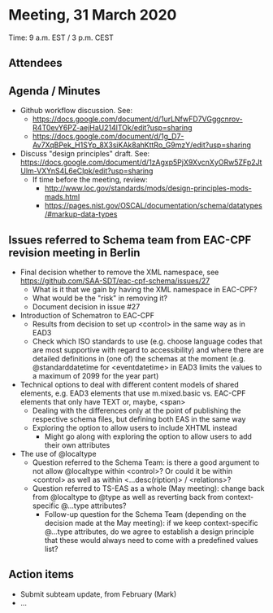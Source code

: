 # Meeting, 31 March 2020
Time: 9 a.m. EST / 3 p.m. CEST

## Attendees

## Agenda / Minutes
- Github workflow discussion.  See:
  - https://docs.google.com/document/d/1urLNfwFD7VGggcnrov-R4T0evY6PZ-aejHaU214lTOk/edit?usp=sharing
  - https://docs.google.com/document/d/1g_D7-Av7XqBPek_H1SYp_8X3siKAk8ahKttRo_G9mzY/edit?usp=sharing
- Discuss "design principles" draft.  See: https://docs.google.com/document/d/1zAgxp5PjX9XvcnXyORw5ZFp2JtUlm-VXYnS4L6eCIpk/edit?usp=sharing
  - If time before the meeting, review:
    - http://www.loc.gov/standards/mods/design-principles-mods-mads.html
    - https://pages.nist.gov/OSCAL/documentation/schema/datatypes/#markup-data-types

## Issues referred to Schema team from EAC-CPF revision meeting in Berlin
- Final decision whether to remove the XML namespace, see https://github.com/SAA-SDT/eac-cpf-schema/issues/27
  - What is it that we gain by having the XML namespace in EAC-CPF?
  - What would be the "risk" in removing it?
  - Document decision in issue #27
- Introduction of Schematron to EAC-CPF
  - Results from decision to set up &lt;control> in the same way as in EAD3
  - Check which ISO standards to use (e.g. choose language codes that are most supportive with regard to accessibility) and where there are detailed definitions in (one of) the schemas at the moment (e.g. @standarddatetime for &lt;eventdatetime> in EAD3 limits the values to a maximum of 2099 for the year part)
- Technical options to deal with different content models of shared elements, e.g. EAD3 elements that use m.mixed.basic vs. EAC-CPF elements that only have TEXT or, maybe, &lt;span>  
  - Dealing with the differences only at the point of publishing the respective schema files, but defining both EAS in the same way
  - Exploring the option to allow users to include XHTML instead
    - Might go along with exploring the option to allow users to add their own attributes
- The use of @localtype
  - Question referred to the Schema Team: is there a good argument to not allow @localtype within &lt;control>? Or could it be within &lt;control> as well as within &lt;...desc(ription)> / &lt;relations>?
  - Question referred to TS-EAS as a whole (May meeting): change back from @localtype to @type as well as reverting back from context-specific @...type attributes?
    - Follow-up question for the Schema Team (depending on the decision made at the May meeting): if we keep context-specific @...type attributes, do we agree to establish a design principle that these would always need to come with a predefined values list?

## Action items
- Submit subteam update, from February (Mark)
- ...
